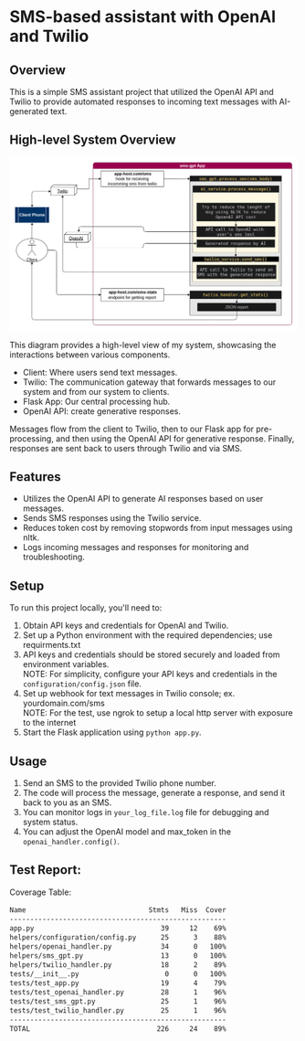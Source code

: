 # SMS-based assistant with OpenAI and Twilio

## Overview

This is a simple SMS assistant project that utilized the OpenAI API and Twilio to provide automated responses to incoming text messages with AI-generated text.

## High-level System Overview

<p align="center">
  <img src="https://github.com/ensood/sms-gpt/blob/main/system.png" alt="High-level System Overview.">
</p>

This diagram provides a high-level view of my system, showcasing the interactions between various components.      

- Client: Where users send text messages.   
- Twilio: The communication gateway that forwards messages to our system and from our system to clients.   
- Flask App: Our central processing hub.   
- OpenAI API: create generative responses.    

Messages flow from the client to Twilio, then to our Flask app for pre-processing, and then using the OpenAI API for generative response. Finally, responses are sent back to users through Twilio and via SMS.

## Features

- Utilizes the OpenAI API to generate AI responses based on user messages.
- Sends SMS responses using the Twilio service.
- Reduces token cost by removing stopwords from input messages using nltk.
- Logs incoming messages and responses for monitoring and troubleshooting.

## Setup

To run this project locally, you'll need to:

1. Obtain API keys and credentials for OpenAI and Twilio.
2. Set up a Python environment with the required dependencies; use requirments.txt
3. API keys and credentials should be stored securely and loaded from environment variables.  
   NOTE: For simplicity, configure your API keys and credentials in the `configuration/config.json` file.
4. Set up webhook for text messages in Twilio console; ex. yourdomain.com/sms  
   NOTE: For the test, use ngrok to setup a local http server with exposure to the internet
5. Start the Flask application using `python app.py`.

## Usage

1. Send an SMS to the provided Twilio phone number.
2. The code will process the message, generate a response, and send it back to you as an SMS.
3. You can monitor logs in `your_log_file.log` file for debugging and system status.
4. You can adjust the OpenAI model and max_token in the `openai_handler.config()`.


## Test Report:

Coverage Table:

```     
Name                              Stmts   Miss  Cover
-----------------------------------------------------
app.py                               39     12    69%
helpers/configuration/config.py      25      3    88%
helpers/openai_handler.py            34      0   100%
helpers/sms_gpt.py                   13      0   100%
helpers/twilio_handler.py            18      2    89%
tests/__init__.py                     0      0   100%
tests/test_app.py                    19      4    79%
tests/test_openai_handler.py         28      1    96%
tests/test_sms_gpt.py                25      1    96%
tests/test_twilio_handler.py         25      1    96%
-----------------------------------------------------
TOTAL                               226     24    89%
```
